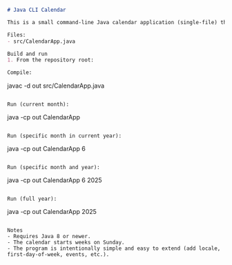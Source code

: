 ```markdown
# Java CLI Calendar

This is a small command-line Java calendar application (single-file) that prints a month or a full year calendar using java.time (Java 8+).

Files:
- src/CalendarApp.java

Build and run
1. From the repository root:

Compile:
```
javac -d out src/CalendarApp.java
```

Run (current month):
```
java -cp out CalendarApp
```

Run (specific month in current year):
```
java -cp out CalendarApp 6
```

Run (specific month and year):
```
java -cp out CalendarApp 6 2025
```

Run (full year):
```
java -cp out CalendarApp 2025
```

Notes
- Requires Java 8 or newer.
- The calendar starts weeks on Sunday.
- The program is intentionally simple and easy to extend (add locale, first-day-of-week, events, etc.).
```
